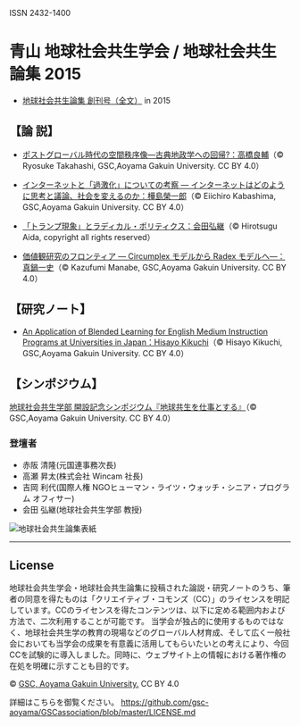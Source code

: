 ISSN 2432-1400

# 青山 地球社会共生学会 / 地球社会共生論集 2015
- [地球社会共生論集 創刊号（全文）](https://github.com/gsc-aoyama/GSCassociation/blob/master/2015/%E5%9C%B0%E7%90%83%E7%A4%BE%E4%BC%9A%E5%85%B1%E7%94%9F%E8%AB%96%E9%9B%86%20%E5%89%B5%E5%88%8A%E5%8F%B7.pdf) in 2015

## 【論 説】
- [ポストグローバル時代の空間秩序像―古典地政学への回帰?：高橋良輔](https://github.com/gsc-aoyama/GSCassociation/blob/master/2015/%E5%9C%B0%E7%90%83%E7%A4%BE%E4%BC%9A%E5%85%B1%E7%94%9F%E8%AB%96%E9%9B%86_%E5%89%B5%E5%88%8A%E5%8F%B7_%E9%AB%98%E6%A9%8B%E8%89%AF%E8%BC%94_ccby40.pdf)（© Ryosuke Takahashi, GSC,Aoyama Gakuin University. CC BY 4.0）

- [インターネットと「過激化」についての考察 ― インターネットはどのように思考と議論、社会を変えるのか：樺島榮一郎](https://github.com/gsc-aoyama/GSCassociation/blob/master/2015/%E5%9C%B0%E7%90%83%E7%A4%BE%E4%BC%9A%E5%85%B1%E7%94%9F%E8%AB%96%E9%9B%86_%E5%89%B5%E5%88%8A%E5%8F%B7_%E6%A8%BA%E5%B3%B6%E6%A6%AE%E4%B8%80%E9%83%8E_ccby40.pdf)（© Eiichiro Kabashima, GSC,Aoyama Gakuin University. CC BY 4.0）
 
- [「トランプ現象」とラディカル・ポリティクス：会田弘継](https://github.com/gsc-aoyama/GSCassociation/blob/master/2015/%E5%9C%B0%E7%90%83%E7%A4%BE%E4%BC%9A%E5%85%B1%E7%94%9F%E8%AB%96%E9%9B%86_%E5%89%B5%E5%88%8A%E5%8F%B7_%E4%BC%9A%E7%94%B0%E5%BC%98%E7%B6%99_copyrights_all_reserved.pdf)（© Hirotsugu Aida, copyright all rights reserved）

- [価値観研究のフロンティア ― Circumplex モデルから Radex モデルへ―：真鍋一史](https://github.com/gsc-aoyama/GSCassociation/blob/master/2015/%E5%9C%B0%E7%90%83%E7%A4%BE%E4%BC%9A%E5%85%B1%E7%94%9F%E8%AB%96%E9%9B%86_%E5%89%B5%E5%88%8A%E5%8F%B7_%E7%9C%9F%E9%8D%8B%E4%B8%80%E5%8F%B2_ccby40.pdf)（© Kazufumi Manabe, GSC,Aoyama Gakuin University. CC BY 4.0）


## 【研究ノート】
-  [An Application of Blended Learning for English Medium Instruction Programs at Universities in Japan：Hisayo Kikuchi](https://github.com/gsc-aoyama/GSCassociation/blob/master/2015/%E5%9C%B0%E7%90%83%E7%A4%BE%E4%BC%9A%E5%85%B1%E7%94%9F%E8%AB%96%E9%9B%86_%E5%89%B5%E5%88%8A%E5%8F%B7_hiyasyo_kikuchi_ccby40.pdf)（© Hisayo Kikuchi, GSC,Aoyama Gakuin University. CC BY 4.0）

## 【シンポジウム】
 [地球社会共生学部 開設記念シンポジウム『地球共生を仕事とする』](https://github.com/gsc-aoyama/GSCassociation/blob/master/2015/%E5%9C%B0%E7%90%83%E7%A4%BE%E4%BC%9A%E5%85%B1%E7%94%9F%E8%AB%96%E9%9B%86_%E5%89%B5%E5%88%8A%E5%8F%B7_%E5%9C%B0%E7%90%83%E7%A4%BE%E4%BC%9A%E5%85%B1%E7%94%9F%E5%AD%A6%E9%83%A8_%E9%96%8B%E8%A8%AD%E8%A8%98%E5%BF%B5%E3%82%B7%E3%83%B3%E3%83%9B%E3%82%9A%E3%82%B7%E3%82%99%E3%82%A6%E3%83%A0_ccby40.pdf)（© GSC,Aoyama Gakuin University. CC BY 4.0） 

### 登壇者
- 赤阪 清隆(元国連事務次長)
- 高瀬 昇太(株式会社 Wincam 社長)
- 吉岡 利代(国際人権 NGOヒューマン・ライツ・ウォッチ・シニア・プログラム オフィサー)  
- 会田 弘継(地球社会共生学部 教授)


![地球社会共生論集表紙](https://cloud.githubusercontent.com/assets/416977/15894284/05bb03de-2dc0-11e6-8518-1b0a9ff8401d.png)

---

## License
地球社会共生学会・地球社会共生論集に投稿された論説・研究ノートのうち、筆者の同意を得たものは「クリエイティブ・コモンズ（CC）」のライセンスを明記しています。CCのライセンスを得たコンテンツは、以下に定める範囲内および方法で、二次利用することが可能です。 当学会が独占的に使用するものではなく、地球社会共生学の教育の現場などのグローバル人材育成、そして広く一般社会においても当学会の成果を有意義に活用してもらいたいとの考えにより、今回CCを試験的に導入しました。同時に、ウェブサイト上の情報における著作権の在処を明確に示すことも目的です。

© [GSC, Aoyama Gakuin University.](https://github.com/gsc-aoyama) CC BY 4.0

詳細はこちらを御覧ください。
<https://github.com/gsc-aoyama/GSCassociation/blob/master/LICENSE.md>
